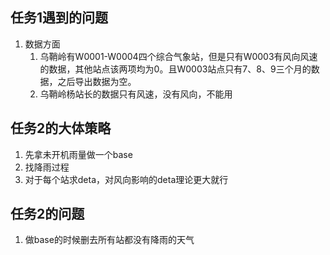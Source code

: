 ## 任务1遇到的问题
1. 数据方面
   1. 乌鞘岭有W0001-W0004四个综合气象站，但是只有W0003有风向风速的数据，其他站点该两项均为0。且W0003站点只有7、8、9三个月的数据，之后导出数据为空。
   2. 乌鞘岭杨站长的数据只有风速，没有风向，不能用

## 任务2的大体策略
1. 先拿未开机雨量做一个base
2. 找降雨过程
3. 对于每个站求deta，对风向影响的deta理论更大就行
## 任务2的问题
1. 做base的时候删去所有站都没有降雨的天气 